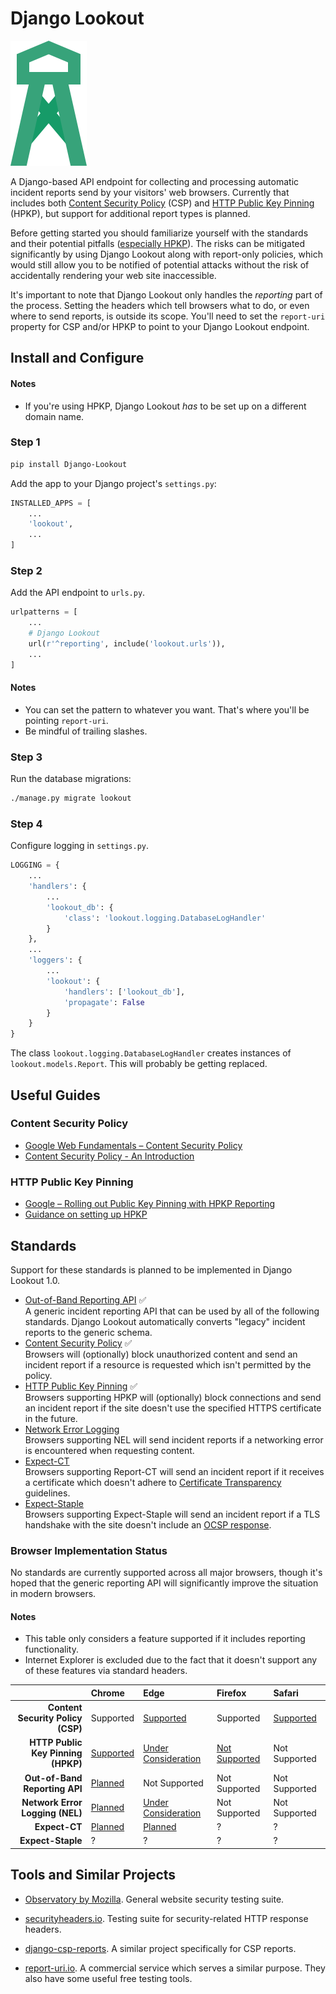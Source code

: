 Django Lookout
==============

![Django Lookout logo: a lookout tower](./lookout/docs/logo.svg)

A Django-based API endpoint for collecting and processing automatic incident reports send by your visitors' web browsers. Currently that includes both [Content Security Policy](https://en.wikipedia.org/wiki/Content_Security_Policy) (CSP) and [HTTP Public Key Pinning](https://en.wikipedia.org/wiki/HTTP_Public_Key_Pinning) (HPKP), but support for additional report types is planned.

Before getting started you should familiarize yourself with the standards and their potential pitfalls ([especially HPKP](https://www.smashingmagazine.com/be-afraid-of-public-key-pinning/)). The risks can be mitigated significantly by using Django Lookout along with report-only policies, which would still allow you to be notified of potential attacks without the risk of accidentally rendering your web site inaccessible.

It's important to note that Django Lookout only handles the *reporting* part of the process. Setting the headers which tell browsers what to do, or even where to send reports, is outside its scope. You'll need to set the `report-uri` property for CSP and/or HPKP to point to your Django Lookout endpoint.


## Install and Configure

#### Notes
* If you're using HPKP, Django Lookout *has* to be set up on a different domain name.


### Step 1

```bash
pip install Django-Lookout 
```

Add the app to your Django project's `settings.py`:

```python
INSTALLED_APPS = [
	...
	'lookout',
	...
]
```


### Step 2

Add the API endpoint to `urls.py`.

```python
urlpatterns = [
	...
	# Django Lookout
	url(r'^reporting', include('lookout.urls')),
	...
]
```

#### Notes

* You can set the pattern to whatever you want. That's where you'll be pointing `report-uri`.
* Be mindful of trailing slashes.


### Step 3

Run the database migrations:

```bash
./manage.py migrate lookout
```

### Step 4

Configure logging in `settings.py`.

```python
LOGGING = {
	...
	'handlers': {
		...
		'lookout_db': {
			'class': 'lookout.logging.DatabaseLogHandler'
		}
	},
	...
	'loggers': {
		...
		'lookout': {
			'handlers': ['lookout_db'],
			'propagate': False
		}
	}
}
```

The class `lookout.logging.DatabaseLogHandler` creates instances of `lookout.models.Report`. This will probably be getting replaced.


## Useful Guides

### Content Security Policy

* [Google Web Fundamentals – Content Security Policy](https://developers.google.com/web/fundamentals/security/csp/)
* [Content Security Policy - An Introduction](https://scotthelme.co.uk/content-security-policy-an-introduction/)

### HTTP Public Key Pinning

* [Google – Rolling out Public Key Pinning with HPKP Reporting](https://developers.google.com/web/updates/2015/09/HPKP-reporting-with-chrome-46)
* [Guidance on setting up HPKP](https://scotthelme.co.uk/guidance-on-setting-up-hpkp/)


## Standards

Support for these standards is planned to be implemented in Django Lookout 1.0.

- [Out-of-Band Reporting API](https://wicg.github.io/reporting/) ✅  
  A generic incident reporting API that can be used by all of the following standards. Django Lookout automatically converts "legacy" incident reports to the generic schema.
- [Content Security Policy](https://developer.mozilla.org/en-US/docs/Web/HTTP/CSP) ✅  
  Browsers will (optionally) block unauthorized content and send an incident report if a resource is requested which isn't permitted by the policy.
- [HTTP Public Key Pinning](https://developer.mozilla.org/en-US/docs/Web/HTTP/Public_Key_Pinning) ✅  
  Browsers supporting HPKP will (optionally) block connections and send an incident report if the site doesn't use the specified HTTPS certificate in the future.
- [Network Error Logging](http://wicg.github.io/network-error-logging/)  
  Browsers supporting NEL will send incident reports if a networking error is encountered when requesting content.
- [Expect-CT](https://tools.ietf.org/html/draft-ietf-httpbis-expect-ct-02)  
  Browsers supporting Report-CT will send an incident report if it receives a certificate which doesn't adhere to [Certificate Transparency](https://www.certificate-transparency.org/) guidelines.
- [Expect-Staple](https://scotthelme.co.uk/ocsp-expect-staple/)  
  Browsers supporting Expect-Staple will send an incident report if a TLS handshake with the site doesn't include an [OCSP response](https://en.wikipedia.org/wiki/OCSP_stapling).


### Browser Implementation Status

No standards are currently supported across all major browsers, though it's hoped that the generic reporting API will significantly improve the situation in modern browsers.


#### Notes

* This table only considers a feature supported if it includes reporting functionality.
* Internet Explorer is excluded due to the fact that it doesn't support any of these features via standard headers.

|                                     | Chrome         | Edge                      | Firefox                  | Safari         |
| ----------------------------------: | :------------- | :------------------------ | :----------------------- | :------------- |
| **Content Security Policy (CSP)**   | Supported      | [Supported][2]            | Supported                | [Supported][4] |
| **HTTP Public Key Pinning (HPKP)**  | [Supported][5] | [Under Consideration][6]  | [Not Supported][7]       | Not Supported  |
| **Out-of-Band Reporting API**       | [Planned][9]   | Not Supported             | Not Supported            | Not Supported  |
| **Network Error Logging (NEL)**     | [Planned][13]  | [Under Consideration][14] | Not Supported            | Not Supported  |
| **Expect-CT**                       | [Planned][17]  | [Planned][18]             | ?                        | ?              |
| **Expect-Staple**                   | ?              | ?                         | ?                        | ?              |


[2]: https://developer.microsoft.com/en-us/microsoft-edge/platform/status/contentsecuritypolicylevel2/ "Partial support for Level 3"
[4]: https://webkit.org/status/#specification-content-security-policy-level-3 "Partial support for Level 3"

[5]: https://www.chromestatus.com/feature/4669935557017600
[6]: https://developer.microsoft.com/en-us/microsoft-edge/platform/status/publickeypinningextensionforhttp/ "Under Consideration"
[7]: https://bugzilla.mozilla.org/show_bug.cgi?id=1091176 "No report-uri or report-only support."

[9]: https://bugs.chromium.org/p/chromium/issues/detail?id=676016

[13]: https://www.chromestatus.com/feature/5391249376804864 "No recent progress"
[14]: https://developer.microsoft.com/en-us/microsoft-edge/platform/status/networkerrorlogging/

[17]: https://bugs.chromium.org/p/chromium/issues/detail?id=679012
[18]: https://lists.w3.org/Archives/Public/ietf-http-wg/2016OctDec/0767.html


## Tools and Similar Projects

* [Observatory by Mozilla](https://observatory.mozilla.org/). General website security testing suite.
* [securityheaders.io](https://securityheaders.io). Testing suite for security-related HTTP response headers.

* [django-csp-reports](https://github.com/adamalton/django-csp-reports). A similar project specifically for CSP reports.
* [report-uri.io](https://report-uri.io/). A commercial service which serves a similar purpose. They also have some useful free testing tools.
